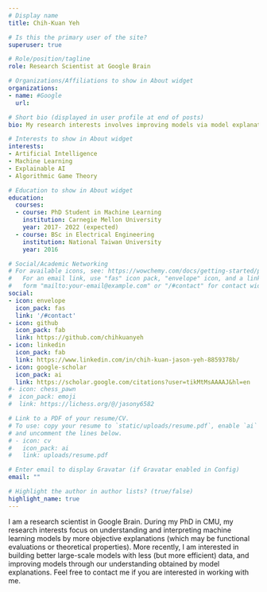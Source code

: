 ```yaml
---
# Display name
title: Chih-Kuan Yeh

# Is this the primary user of the site?
superuser: true

# Role/position/tagline
role: Research Scientist at Google Brain

# Organizations/Affiliations to show in About widget
organizations:
- name: #Google
  url: 

# Short bio (displayed in user profile at end of posts)
bio: My research interests involves improving models via model explanations.

# Interests to show in About widget
interests:
- Artificial Intelligence
- Machine Learning
- Explainable AI
- Algorithmic Game Theory

# Education to show in About widget
education:
  courses:
  - course: PhD Student in Machine Learning
    institution: Carnegie Mellon University
    year: 2017- 2022 (expected)
  - course: BSc in Electrical Engineering
    institution: National Taiwan University
    year: 2016

# Social/Academic Networking
# For available icons, see: https://wowchemy.com/docs/getting-started/page-builder/#icons
#   For an email link, use "fas" icon pack, "envelope" icon, and a link in the
#   form "mailto:your-email@example.com" or "/#contact" for contact widget.
social:
- icon: envelope
  icon_pack: fas
  link: '/#contact'
- icon: github
  icon_pack: fab
  link: https://github.com/chihkuanyeh
- icon: linkedin
  icon_pack: fab
  link: https://www.linkedin.com/in/chih-kuan-jason-yeh-8859378b/
- icon: google-scholar
  icon_pack: ai
  link: https://scholar.google.com/citations?user=tikMtMsAAAAJ&hl=en
#- icon: chess_pawn
#  icon_pack: emoji
#  link: https://lichess.org/@/jasony6582

# Link to a PDF of your resume/CV.
# To use: copy your resume to `static/uploads/resume.pdf`, enable `ai` icons in `params.toml`, 
# and uncomment the lines below.
# - icon: cv
#   icon_pack: ai
#   link: uploads/resume.pdf

# Enter email to display Gravatar (if Gravatar enabled in Config)
email: ""

# Highlight the author in author lists? (true/false)
highlight_name: true
---
```


I am a research scientist in Google Brain. During my PhD in CMU, my research interests focus on understanding and interpreting machine learning models by more objective explanations (which may be functional evaluations or theoretical properties). More recently, I am interested in building better large-scale models with less (but more efficient) data, and improving models through our understanding obtained by model explanations. Feel free to contact me if you are interested in working with me.